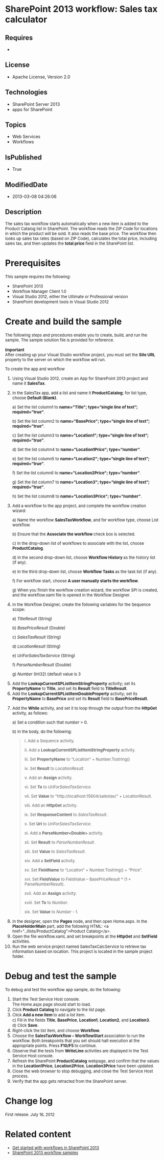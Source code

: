 # SharePoint 2013 workflow: Sales tax calculator
## Requires
* 
## License
* Apache License, Version 2.0
## Technologies
* SharePoint Server 2013
* apps for SharePoint
## Topics
* Web Services
* Workflows
## IsPublished
* True
## ModifiedDate
* 2013-03-08 04:26:06
## Description

<p><span style="font-size:small">The sales tax workflow starts automatically when a new item is added to the Product Catalog list in SharePoint. The workflow reads the ZIP Code for locations in which the product will be sold. It also reads the base price. The
 workflow then looks up sales tax rates (based on ZIP Code), calculates the total price, including sales tax, and then updates the
<strong>total price </strong>field in the SharePoint list.</span></p>
<h1>Prerequisites</h1>
<p><span style="font-size:small">This sample requires the following:</span></p>
<ul>
<li><span style="font-size:small">SharePoint 2013</span> </li><li><span style="font-size:small"><span style="font-size:small">&#65279;Workflow Manager Client 1.0</span></span>
</li><li><span style="font-size:small">Visual Studio 2012, either the Ultimate or Professional version</span>
</li><li><span style="font-size:small">SharePoint development tools in Visual Studio 2012</span>
</li></ul>
<h1>Create and build the sample</h1>
<p><span style="font-size:small">The following steps and procedures enable you to create, build, and run the sample. The sample solution file is provided for reference.</span><br>
<span style="font-size:small"><br>
<strong>Important</strong></span><br>
<span style="font-size:small">After creating up your Visual Studio workflow project, you must set the
<strong>Site URL </strong>property to the server on which the workflow will run.</span></p>
<p><span style="font-size:small">To create the app and workflow</span></p>
<ol>
<li><span style="font-size:small">Using Visual Studio 2012, create an App for SharePoint 2013 project and name it
<strong>SalesTax</strong>.</span> </li><li>
<p><span style="font-size:small">In the SalesTax app, add a list and name it <strong>
ProductCatalog</strong>; for list type, choose <strong>Default (Blank)</strong>.</span></p>
<p><span style="font-size:small">a)&nbsp;Set the list column1 to <strong>name=&quot;Title&quot;; type=&rdquo;single line of text&rdquo;; required=&rdquo;true&rdquo;</strong>.</span></p>
<p><span style="font-size:small">b)&nbsp;Set the list column2 to <strong>name=&quot;BasePrice&quot;; type=&rdquo;single line of text&rdquo;; required=&rdquo;true&rdquo;</strong>.</span></p>
<p><span style="font-size:small">c)&nbsp;Set the list column3 to <strong>name=&quot;Location1&quot;; type=&rdquo;single line of text&rdquo;; required=&rdquo;true&rdquo;</strong>.</span></p>
<p><span style="font-size:small">d)&nbsp;Set the list column4 to <strong>name=&quot;Location1Price&quot;; type=&rdquo;number&rdquo;</strong>.</span></p>
<p><span style="font-size:small">e)&nbsp;Set the list column5 to <strong>name=&quot;Location2&quot;; type=&rdquo;single line of text&rdquo;; required=&rdquo;true&rdquo;</strong>.</span></p>
<p><span style="font-size:small">f)&nbsp;Set the list column6 to <strong>name=&quot;Location2Price&quot;; type=&rdquo;number&rdquo;</strong>.</span></p>
<p><span style="font-size:small">g)&nbsp;Set the list column7 to <strong>name=&quot;Location3&quot;; type=&rdquo;single line of text&rdquo;; required=&rdquo;true&rdquo;</strong>.</span></p>
<p><span style="font-size:small">h)&nbsp;Set the list column8 to <strong>name=&quot;Location3Price&quot;; type=&rdquo;number&rdquo;</strong>.</span></p>
</li><li>
<p><span style="font-size:small">Add a workflow to the app project, and complete the workflow creation wizard:</span></p>
<p><span style="font-size:small">a)&nbsp;Name the workflow <strong>SalesTaxWorkflow</strong>, and for workflow type, choose List workflow.</span></p>
<p><span style="font-size:small">b)&nbsp;Ensure that the <strong>Associate the workflow
</strong>check box is selected.</span></p>
<p><span style="font-size:small">c)&nbsp;In the drop-down list of workflows to associate with the list, choose
<strong>ProductCatalog</strong>.</span></p>
<p><span style="font-size:small">d)&nbsp;In the second drop-down list, choose <strong>
Workflow History </strong>as the history list (if any).</span></p>
<p><span style="font-size:small">e)&nbsp;In the third drop-down list, choose <strong>
Workflow Tasks </strong>as the task list (if any).</span></p>
<p><span style="font-size:small">f)&nbsp;For workflow start, choose <strong>A user manually starts the workflow</strong>.</span></p>
<p><span style="font-size:small">g)&nbsp;When you finish the workflow creation wizard, the workflow SPI is created, and the workflow.xaml file is opened in the Workflow Designer.</span></p>
</li><li>
<p><span style="font-size:small">In the Workflow Designer, create the following variables for the Sequence scope:</span></p>
<p><span style="font-size:small">a)&nbsp;<em>TitleResult</em> (String)</span></p>
<p><span style="font-size:small">b)&nbsp;<em>BasePriceResult</em> (Double)</span></p>
<p><span style="font-size:small">c)&nbsp;<em>SalesTaxResult</em> (String)</span></p>
<p><span style="font-size:small">d)&nbsp;<em>LocationResult</em> (String)</span></p>
<p><span style="font-size:small">e)&nbsp;<em>UriForSalesTaxService</em> (String)</span></p>
<p><span style="font-size:small">f)&nbsp;<em>ParseNumberResult</em> (Double)</span></p>
<p><span style="font-size:small">g)&nbsp;<em>Number</em> (Int32) (default value is 3</span></p>
</li><li><span style="font-size:small">Add the <strong>LookupCurrentSPListItemStringProperty</strong> activity; set its
<strong>PropertyName</strong> to <strong>Title</strong>, and set its <strong>Result</strong> field to
<strong>TitleResult</strong>.</span> </li><li><span style="font-size:small">Add the <strong>LookupCurrentSPListItemDoubleProperty</strong> activity; set its
<strong>PropertyName</strong> to <strong>BasePrice</strong> and set its <strong>Result</strong> field to
<strong>BasePriceResult</strong>.</span> </li><li>
<p><span style="font-size:small">Add the <strong>While</strong> activity, and set it to loop through the output from the
<strong>HttpGet</strong> activity, as follows:</span></p>
<p><span style="font-size:small">a)&nbsp;Set a condition such that <em>number</em> &gt; 0.</span></p>
<p><span style="font-size:small">b)&nbsp;In the body, do the following:</span></p>
<blockquote dir="ltr" style="margin-right:0px">
<p><span style="font-size:small">i.&nbsp;Add a Sequence activity.</span></p>
<p><span style="font-size:small">ii.&nbsp;Add a <strong>LookupCurrentSPListItemStringProperty</strong> activity.</span></p>
<p><span style="font-size:small">iii.&nbsp;Set <strong>PropertyName</strong> to &ldquo;Location&rdquo; &#43; Number.Tostring()</span></p>
<p><span style="font-size:small">iv.&nbsp;Set <strong>Result</strong> to <em>LocationResult</em>.</span></p>
<p><span style="font-size:small">v.&nbsp;Add an <strong>Assign</strong> activity.</span></p>
<p><span style="font-size:small">vi.&nbsp;Set <strong>To</strong> to <em>UrlForSalesTaxService</em>.</span></p>
<p><span style="font-size:small">vii.&nbsp;Set <strong>Value</strong> to &quot;http://localhost:15604/salestax/&quot; &#43; LocationResult.</span></p>
<p><span style="font-size:small">viii.&nbsp;Add an <strong>HttpGet</strong> activity.</span></p>
<p><span style="font-size:small">ix.&nbsp;Set <strong>ResponseContent</strong> to
<em>SalesTaxResult</em>.</span></p>
<p><span style="font-size:small">x.&nbsp;Set <strong>Uri</strong> to <em>UriForSalesTaxService</em>.</span></p>
<p><span style="font-size:small">xi.&nbsp;Add a <strong>ParseNumber&lt;Double&gt;
</strong>activity.</span></p>
<p><span style="font-size:small">xii.&nbsp;Set <strong>Result</strong> to <em>ParseNumberResult</em>.</span></p>
<p><span style="font-size:small">xiii.&nbsp;Set <strong>Value</strong> to <em>SalesTaxResult</em>.</span></p>
<p><span style="font-size:small">xiv.&nbsp;Add a <strong>SetField</strong> activity.</span></p>
<p><span style="font-size:small">xv.&nbsp;Set <strong>FieldName</strong> to &ldquo;Location&rdquo; &#43; Number.Tostring() &#43; &ldquo;Price&rdquo;.</span></p>
<p><span style="font-size:small">xvi.&nbsp;Set <strong>FieldValue</strong> to FieldValue &ndash; BasePriceResult * (1 &#43; ParseNumberResult).</span></p>
<p><span style="font-size:small">xvii.&nbsp;Add an <strong>Assign</strong> activity.</span></p>
<p><span style="font-size:small">xviii.&nbsp;Set <strong>To</strong> to <em>Number</em>.</span></p>
<p><span style="font-size:small">xix.&nbsp;Set <strong>Value</strong> to <em>Number</em> - 1.</span></p>
</blockquote>
</li><li><span style="font-size:small">In the designer, open the <strong>Pages</strong> node, and then open Home.aspx. In the
<strong>PlaceHolderMain</strong> part, add the following HTML: &lt;a href=&quot;../lists/ProductCatalog&quot;&gt;Product Catalog&lt;/a&gt;.</span>
</li><li><span style="font-size:small">Open the file workflow.xaml, and set breakpoints at the
<strong>HttpGet</strong> and <strong>SetField</strong> activities.</span> </li><li><span style="font-size:small">Run the web service project named SalesTaxCalcService to retrieve tax information based on location. This project is located in the sample project folder.</span>
</li></ol>
<h1>Debug and test the sample</h1>
<p><span style="font-size:small">To debug and test the workflow app sample, do the following:</span></p>
<ol>
<li><span style="font-size:small">Start the Test Service Host console.</span><br>
<span style="font-size:small">The Home.aspx page should start to load.</span> </li><li><span style="font-size:small">Click <strong>Product Catalog </strong>to navigate to the list page.</span>
</li><li><span style="font-size:small">Click <strong>Add a new item </strong>to add a list item.</span><br>
<span style="font-size:small">c)&nbsp;Fill in the fields <strong>Title</strong>, <strong>
BasePrice</strong>, <strong>Location1</strong>, <strong>Location2</strong>, and <strong>
Location3</strong>.</span><br>
<span style="font-size:small">d)&nbsp;Click <strong>Save</strong>.</span> </li><li><span style="font-size:small">Right-click the list item, and choose <strong>Workflow</strong>.</span>
</li><li><span style="font-size:small">Choose the <strong>SalesTaxWorkflow &ndash; WorkflowStart
</strong>association to run the workflow. Both breakpoints that you set should halt execution at the appropriate points. Press
<strong>F10/F5 </strong>to continue.</span> </li><li><span style="font-size:small">Observe that the tests from <strong>WriteLine</strong> activities are displayed in the Test Service Host console.</span>
</li><li><span style="font-size:small">Refresh the SharePoint <strong>ProductCatalog</strong> webpage, and confirm that the values in the
<strong>Location1Price</strong>, <strong>Location2Price</strong>, <strong>Location3Price</strong> have been updated.</span>
</li><li><span style="font-size:small">Close the web browser to stop debugging, and close the Test Service Host process.</span>
</li><li><span style="font-size:small">Verify that the app gets retracted from the SharePoint server.</span>
</li></ol>
<h1>Change log</h1>
<p><span style="font-size:small">First release.&nbsp;July 16, 2012</span></p>
<h1>Related content</h1>
<ul>
<span style="font-size:small">
<li><span style="font-size:small"><a href="http://msdn.microsoft.com/en-us/library/jj163917.aspx" target="_blank">Get started with workflows in SharePoint 2013</a></span>
</li><li><span style="font-size:small"><a href="http://msdn.microsoft.com/en-us/library/ffaccd6b-426d-4ca0-b62f-bc7b14641a49" target="_blank">SharePoint 2013 workflow samples</a></span>
</span></li></ul>
